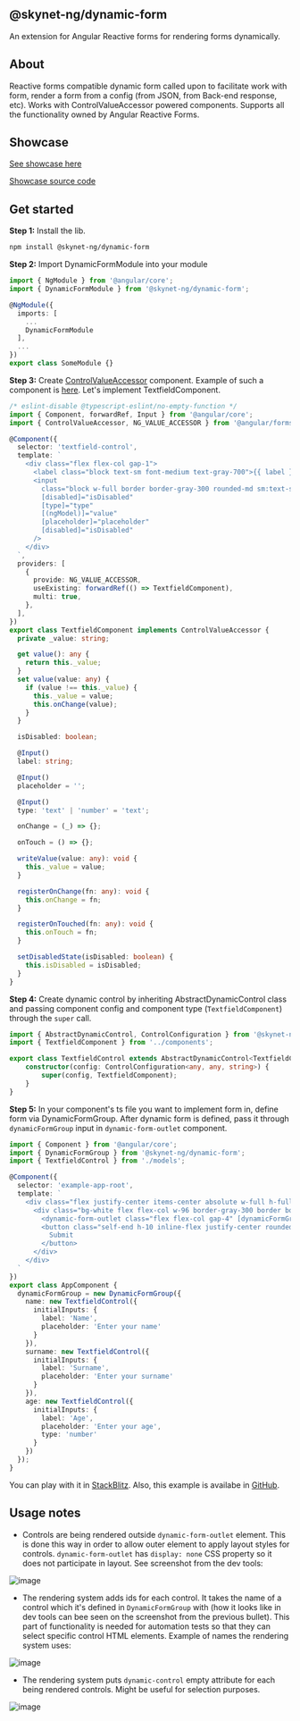 ## @skynet-ng/dynamic-form
An extension for Angular Reactive forms for rendering forms dynamically.

## About
Reactive forms compatible dynamic form called upon to facilitate work with form, render a form from a config (from JSON, from Back-end response, etc).
Works with ControlValueAccessor powered components. Supports all the functionality owned by Angular Reactive Forms.

## Showcase
[See showcase here](https://dynamic-form-showcase.firebaseapp.com)

[Showcase source code](https://github.com/skynetigor/angular-dynamic-form/tree/develop/apps/showcase/src/app/modules)

## Get started
**Step 1:**
Install the lib.
```sh
npm install @skynet-ng/dynamic-form
```

**Step 2:**
Import DynamicFormModule into your module

```ts
import { NgModule } from '@angular/core';
import { DynamicFormModule } from '@skynet-ng/dynamic-form';

@NgModule({
  imports: [
    ...
    DynamicFormModule
  ],
  ...
})
export class SomeModule {}
```

**Step 3:**
Create [ControlValueAccessor](https://angular.io/api/forms/ControlValueAccessor) component. Example of such a component is [here](https://www.digitalocean.com/community/tutorials/angular-custom-form-control).
Let's implement TextfieldComponent.

```ts
/* eslint-disable @typescript-eslint/no-empty-function */
import { Component, forwardRef, Input } from '@angular/core';
import { ControlValueAccessor, NG_VALUE_ACCESSOR } from '@angular/forms';

@Component({
  selector: 'textfield-control',
  template: `
    <div class="flex flex-col gap-1">
      <label class="block text-sm font-medium text-gray-700">{{ label }}</label>
      <input
        class="block w-full border border-gray-300 rounded-md sm:text-sm shadow-sm outline-indigo-500 p-3"
        [disabled]="isDisabled"
        [type]="type"
        [(ngModel)]="value"
        [placeholder]="placeholder"
        [disabled]="isDisabled"
      />
    </div>
  `,
  providers: [
    {
      provide: NG_VALUE_ACCESSOR,
      useExisting: forwardRef(() => TextfieldComponent),
      multi: true,
    },
  ],
})
export class TextfieldComponent implements ControlValueAccessor {
  private _value: string;

  get value(): any {
    return this._value;
  }
  set value(value: any) {
    if (value !== this._value) {
      this._value = value;
      this.onChange(value);
    }
  }

  isDisabled: boolean;

  @Input()
  label: string;

  @Input()
  placeholder = '';

  @Input()
  type: 'text' | 'number' = 'text';

  onChange = (_) => {};

  onTouch = () => {};

  writeValue(value: any): void {
    this._value = value;
  }

  registerOnChange(fn: any): void {
    this.onChange = fn;
  }

  registerOnTouched(fn: any): void {
    this.onTouch = fn;
  }

  setDisabledState(isDisabled: boolean) {
    this.isDisabled = isDisabled;
  }
}
```

**Step 4:**
Create dynamic control by inheriting AbstractDynamicControl class and passing component config and component type (`TextfieldComponent`) through the `super` call.

```ts
import { AbstractDynamicControl, ControlConfiguration } from '@skynet-ng/dynamic-form';
import { TextfieldComponent } from '../components';

export class TextfieldControl extends AbstractDynamicControl<TextfieldComponent> {
    constructor(config: ControlConfiguration<any, any, string>) {
        super(config, TextfieldComponent);
    }
}
```

**Step 5:**
In your component's ts file you want to implement form in, define form via DynamicFormGroup. After dynamic form is defined, pass it through `dynamicFormGroup` input in `dynamic-form-outlet` component. 

```ts
import { Component } from '@angular/core';
import { DynamicFormGroup } from '@skynet-ng/dynamic-form';
import { TextfieldControl } from './models';

@Component({
  selector: 'example-app-root',
  template: `
    <div class="flex justify-center items-center absolute w-full h-full bg-gray-200">
      <div class="bg-white flex flex-col w-96 border-gray-300 border border-solid p-5 rounded-md gap-4">
        <dynamic-form-outlet class="flex flex-col gap-4" [dynamicFormGroup]="dynamicFormGroup"></dynamic-form-outlet>
        <button class="self-end h-10 inline-flex justify-center rounded-md border border-transparent bg-indigo-600 py-2 px-4 text-sm font-medium text-white shadow-sm hover:bg-indigo-700">
          Submit
        </button>
      </div>
    </div>
  `
})
export class AppComponent {
  dynamicFormGroup = new DynamicFormGroup({
    name: new TextfieldControl({
      initialInputs: {
        label: 'Name',
        placeholder: 'Enter your name'
      }
    }),
    surname: new TextfieldControl({
      initialInputs: {
        label: 'Surname',
        placeholder: 'Enter your surname'
      }
    }),
    age: new TextfieldControl({
      initialInputs: {
        label: 'Age',
        placeholder: 'Enter your age',
        type: 'number'
      }
    })
  });
}
```

You can play with it in [StackBlitz](https://stackblitz.com/edit/skynet-ng-dynamic-form-example-jarsjn?file=src/app/app.component.scss). Also, this example is availabe in [GitHub](https://github.com/skynetigor/angular-dynamic-form/tree/develop/apps/example/src/app).

## Usage notes
- Controls are being rendered outside `dynamic-form-outlet` element. This is done this way in order to allow outer element to apply layout styles for controls. `dynamic-form-outlet` has `display: none` CSS property so it does not participate in layout. See screenshot from the dev tools:

![image](https://user-images.githubusercontent.com/20903171/195820174-f2abd8fd-da78-441d-9341-db0f5ff944fc.png)

- The rendering system adds ids for each control. It takes the name of a control which it's defined in `DynamicFormGroup` with (how it looks like in dev tools can bee seen on the screenshot from the previous bullet). This part of functionality is needed for automation tests so that they can select specific control HTML elements. Example of names the rendering system uses:

![image](https://user-images.githubusercontent.com/20903171/195819424-b812f5f0-0808-4cc8-a96a-ccf3232799c0.png)

- The rendering system puts `dynamic-control` empty attribute for each being rendered controls. Might be useful for selection purposes.

![image](https://user-images.githubusercontent.com/20903171/195820666-80d3ef64-3975-4b90-891a-880171cc0a23.png)





